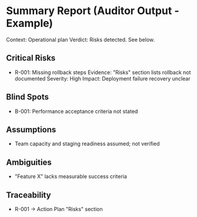 # Summary Report (Auditor Output - Example)
Context: Operational plan
Verdict: Risks detected. See below.

## Critical Risks
- R-001: Missing rollback steps
  Evidence: "Risks" section lists rollback not documented
  Severity: High
  Impact: Deployment failure recovery unclear

## Blind Spots
- B-001: Performance acceptance criteria not stated

## Assumptions
- Team capacity and staging readiness assumed; not verified

## Ambiguities
- "Feature X" lacks measurable success criteria

## Traceability
- R-001 → Action Plan "Risks" section
